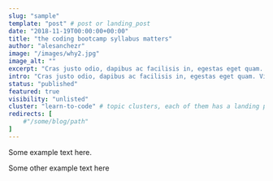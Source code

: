 ```yaml
---
slug: "sample"
template: "post" # post or landing_post
date: "2018-11-19T00:00:00+00:00"
title: "the coding bootcamp syllabus matters"
author: "alesanchezr"
image: "/images/why2.jpg"
image_alt: ""
excerpt: "Cras justo odio, dapibus ac facilisis in, egestas eget quam. Vivamus sagittis lacus vel augue laoreet."
intro: "Cras justo odio, dapibus ac facilisis in, egestas eget quam. Vivamus sagittis lacus vel augue laoreet rutrum faucibus dolor auctor.Aenean lacinia bibendum nulla sed consectetur. Donec sed odio dui."
status: "published"
featured: true
visibility: "unlisted"
cluster: "learn-to-code" # topic clusters, each of them has a landing page
redirects: [
    #"/some/blog/path"
]
---
```


Some example text here.
<!--
    call-to-action receives: background, title, text, button_text, button_link 
-->
<call-to-action button_text="Ver programa" button_link="#" background="rgba(0, 151, 205, 0.15)" title="Impulsa tu carrera, gracias a la programación" text="Te invitamos a impulsa tu carrera, aprendiendo a programar con nuestro Programa Full Stack Developer."></call-to-action>

Some other example text here